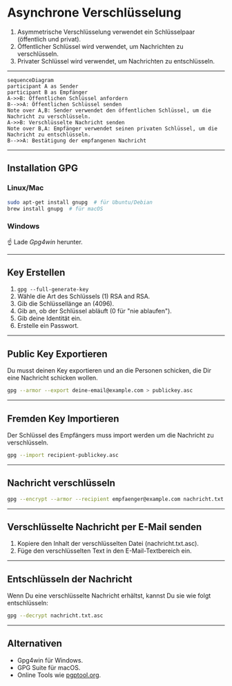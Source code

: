 # Asynchrone Verschlüsselung 

1) Asymmetrische Verschlüsselung verwendet ein Schlüsselpaar (öffentlich und privat).
2) Öffentlicher Schlüssel wird verwendet, um Nachrichten zu verschlüsseln.
3) Privater Schlüssel wird verwendet, um Nachrichten zu entschlüsseln.

---

 ```mermaid
sequenceDiagram
participant A as Sender
participant B as Empfänger
A->>B: Öffentlichen Schlüssel anfordern
B-->>A: Öffentlichen Schlüssel senden
Note over A,B: Sender verwendet den öffentlichen Schlüssel, um die Nachricht zu verschlüsseln.
A->>B: Verschlüsselte Nachricht senden
Note over B,A: Empfänger verwendet seinen privaten Schlüssel, um die Nachricht zu entschlüsseln.
B-->>A: Bestätigung der empfangenen Nachricht
```

<!--
In diesem Diagramm fordert der Sender (A) den öffentlichen Schlüssel vom Empfänger (B) an. Der Empfänger sendet diesen öffentlichen Schlüssel an den Sender. Der Sender verwendet diesen öffentlichen Schlüssel, um die Nachricht zu verschlüsseln und sendet dann die verschlüsselte Nachricht an den Empfänger. Der Empfänger verwendet seinen privaten Schlüssel, um die verschlüsselte Nachricht zu entschlüsseln. Nachdem der Empfänger die Nachricht entschlüsselt hat, sendet er eine Bestätigung an den Absender.
-->

---

## Installation  GPG

### Linux/Mac

```bash
sudo apt-get install gnupg  # für Ubuntu/Debian
brew install gnupg  # für macOS
```

### Windows

☝️ Lade *Gpg4win* herunter.

---
## Key Erstellen

1) `gpg --full-generate-key`
2) Wähle die Art des Schlüssels (1) RSA and RSA.
3) Gib die Schlüssellänge an (4096).
4) Gib an, ob der Schlüssel abläuft (0 für "nie ablaufen").
5) Gib deine Identität ein.
6) Erstelle ein Passwort.

---
## Public Key Exportieren

Du musst deinen Key exportieren und an die Personen schicken, die Dir eine Nachricht schicken wollen.
```bash
gpg --armor --export deine-email@example.com > publickey.asc
```

---
## Fremden Key Importieren

Der Schlüssel des Empfängers muss import werden um die Nachricht zu verschlüsseln.
```bash
gpg --import recipient-publickey.asc
```

---

## Nachricht verschlüsseln

```bash
gpg --encrypt --armor --recipient empfaenger@example.com nachricht.txt
```

---

## Verschlüsselte Nachricht per E-Mail senden

1) Kopiere den Inhalt der verschlüsselten Datei (nachricht.txt.asc).
2) Füge den verschlüsselten Text in den E-Mail-Textbereich ein.

---

## Entschlüsseln der Nachricht

Wenn Du eine verschlüsselte Nachricht erhältst, kannst Du sie wie folgt entschlüsseln:

```bash
gpg --decrypt nachricht.txt.asc
```

---

## Alternativen

- Gpg4win für Windows.
- GPG Suite für macOS.
- Online Tools wie [pgptool.org](https://pgptool.org/).

